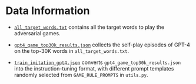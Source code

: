 # Data Information

- [`all_target_words.txt`](https://drive.google.com/file/d/1M7574n9EHIXkkrZjBX9X0S2RTSHKfmGN/view?usp=drive_link) contains all the target words to play the adversarial games.

- [`gpt4_game_top30k_results.json`](https://drive.google.com/file/d/1xQ5E0UHtdiY8Kp4I_e3umdL0RJrOS3Se/view?usp=drive_link) collects the self-play episodes of GPT-4 on the top-30K words in `all_target_words.txt`.

- [`train_imitation_gpt4.json`](https://drive.google.com/file/d/1iqm4ZuZ_uMm0DaEZt_0ho4fv9WM4_tOo/view?usp=drive_link) converts `gpt4_game_top30k_results.json` into the instruction-tuning format, with different prompt templates randomly selected from `GAME_RULE_PROMPTS` in `utils.py`.


